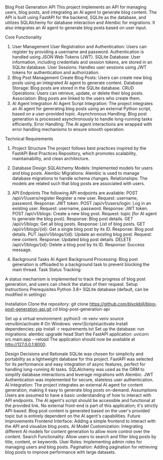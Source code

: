 Blog Post Generation API
 This project implements an API for managing users, blog posts, and integrating an AI agent to generate blog content. The API is built using FastAPI for the backend, SQLite as the database, and utilizes SQLAlchemy for database interaction and Alembic for migrations. It also integrates an AI agent to generate blog posts based on user input.

Core Functionality
1. User Management
User Registration and Authentication:
  Users can register by providing a username and password.
  Authentication is handled using JSON Web Tokens (JWT).
SQLite Database:
  User information, including credentials and session tokens, are stored in an SQLite database.
User Sessions:
  Handles user sessions using JWT tokens for authentication and authorization.
2. Blog Post Management
Create Blog Posts:
  Users can create new blog posts using an integrated AI agent to generate content.
Database Storage:
  Blog posts are stored in the SQLite database.
CRUD Operations:
  Users can retrieve, update, or delete their blog posts.
Association:
  Blog posts are linked to the users who create them.
3. AI Agent Integration
  AI Agent Script Integration:
  The project integrates an AI agent for generating blog posts using an external Python script, based on a user-provided topic.
Asynchronous Handling:
  Blog post generation is processed asynchronously to handle long-running tasks efficiently.
Error Handling:
  The AI agent interactions are wrapped with error handling mechanisms to ensure smooth operation.

Technical Requirements
  1. Project Structure
      The project follows best practices inspired by the FastAPI Best Practices Repository, which promotes scalability, maintainability, and clean architecture.
  
  2. Database Design
      SQLAlchemy Models:
      Implemented models for users and blog posts.
  Alembic Migrations:
    Alembic is used to manage database migrations to handle schema changes.
    Relationships:
    The models are related such that blog posts are associated with users.
    
  3. API Endpoints
  The following API endpoints are available:
      POST /api/v1/users/register
          Register a new user.
          Request: username, password.
          Response: JWT token.
          POST /api/v1/users/login:
        Log in an existing user.
          Request: username, password.
          Response: JWT token.
      POST /api/v1/blogs:
          Create a new blog post.
          Request: topic (for AI agent to generate the blog post).
          Response: Blog post details.
      GET /api/v1/blogs:
          Get all blog posts.
          Response: List of blog posts.
      GET /api/v1/blogs/{id}:
          Get a single blog post by its ID.
          Response: Blog post details.
      PUT /api/v1/blogs/{id}:
          Update an existing blog post.
          Request: new content.
          Response: Updated blog post details.
      DELETE /api/v1/blogs/{id}:
          Delete a blog post by its ID.
          Response: Success message.
  4. Background Tasks
    AI Agent Background Processing:
        Blog post generation is offloaded to a background task to prevent blocking the main thread.
        Task Status Tracking:
  
  A status mechanism is implemented to track the progress of blog post generation, and users can check the status of their request.
Setup Instructions
  Prerequisites
  Python 3.8+
  SQLite database (default, can be modified in settings)

Installation
  Clone the repository:
    git clone https://github.com/blvckbill/blog-post-generation-api.git
    cd blog-post-generation-api
  
  Set up a virtual environment:
    python3 -m venv venv
    source venv/bin/activate  # On Windows: venv\Scripts\activate
  Install dependencies:
    pip install -r requirements.txt
  Set up the database:
  run migrations:
    alembic upgrade head
  Start the FastAPI application:
    uvicorn src.main:app --reload
  The application should now be available at http://127.0.0.1:8000.

Design Decisions and Rationale
  SQLite was chosen for simplicity and portability as a lightweight database for this project.
  FastAPI was selected for its performance and easy integration of async features, perfect for handling long-running AI tasks.
  SQLAlchemy was used as the ORM to simplify database interactions and leverage migrations with Alembic.
  JWT Authentication was implemented for secure, stateless user authentication.
  AI Integration: The project integrates an external AI agent for content generation, making it easy to generate blog posts on-demand.
Assumptions
  Users are assumed to have a basic understanding of how to interact with API endpoints.
  The AI agent's script should be accessible and functional at the provided link.
  No external front-end is part of this application; it's strictly API-based.
  Blog post content is generated based on the user's provided topic but is entirely dependent on the AI agent's capabilities.
Future Improvements
  Frontend Interface: Adding a simple frontend to interact with the API and visualize blog posts.
  AI Model Customization: Integrating different AI models for content generation to allow more control over the content.
  Search Functionality: Allow users to search and filter blog posts by title, content, or keywords.
  User Roles: Implementing admin roles for managing users and blog posts.
  Pagination: Adding pagination for retrieving blog posts to improve performance with large datasets.
